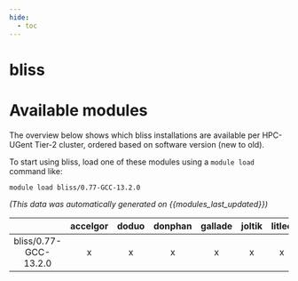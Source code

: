 ```yaml
---
hide:
  - toc
---
```


bliss
=====

# Available modules


The overview below shows which bliss installations are available per HPC-UGent Tier-2 cluster, ordered based on software version (new to old).

To start using bliss, load one of these modules using a `module load` command like:

```shell
module load bliss/0.77-GCC-13.2.0
```

*(This data was automatically generated on {{modules_last_updated}})*  

| |accelgor|doduo|donphan|gallade|joltik|litleo|shinx|
| :---: | :---: | :---: | :---: | :---: | :---: | :---: | :---: |
|bliss/0.77-GCC-13.2.0|x|x|x|x|x|x|x|
